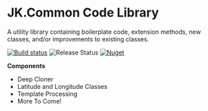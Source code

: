 # JK.Common Code Library

A utility library containing boilerplate code, extension methods, new classes, and/or improvements to existing classes.

[![Build status](https://dev.azure.com/knight0323/Common%20Library/_apis/build/status/master-CI)](https://dev.azure.com/knight0323/Common%20Library/_build/latest?definitionId=1)
![Release Status](https://vsrm.dev.azure.com/knight0323/_apis/public/Release/badge/3c2d7496-c775-451c-9db7-5860cf2a8f19/2/2)
[![Nuget](https://img.shields.io/nuget/v/JK.Common.svg)](https://www.nuget.org/packages/JK.Common/)

**Components**

 - Deep Cloner
 - Latitude and Longitude Classes
 - Template Processing
 - More To Come!
